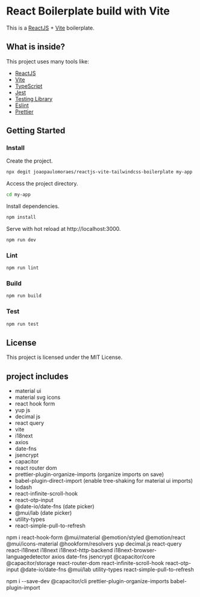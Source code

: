 # React Boilerplate build with Vite

This is a [ReactJS](https://reactjs.org) + [Vite](https://vitejs.dev) boilerplate.

## What is inside?

This project uses many tools like:

- [ReactJS](https://reactjs.org)
- [Vite](https://vitejs.dev)
- [TypeScript](https://www.typescriptlang.org)
- [Jest](https://jestjs.io)
- [Testing Library](https://testing-library.com)
- [Eslint](https://eslint.org)
- [Prettier](https://prettier.io)

## Getting Started

### Install

Create the project.

```bash
npx degit joaopaulomoraes/reactjs-vite-tailwindcss-boilerplate my-app
```

Access the project directory.

```bash
cd my-app
```

Install dependencies.

```bash
npm install
```

Serve with hot reload at http://localhost:3000.

```bash
npm run dev
```

### Lint

```bash
npm run lint
```

### Build

```bash
npm run build
```

### Test

```bash
npm run test
```

## License

This project is licensed under the MIT License.

## project includes

- material ui
- material svg icons
- react hook form
- yup js
- decimal js
- react query
- vite
- i18next
- axios
- date-fns
- jsencrypt
- capacitor
- react router dom
- prettier-plugin-organize-imports (organize imports on save)
- babel-plugin-direct-import (enable tree-shaking for material ui imports)
- lodash
- react-infinite-scroll-hook
- react-otp-input
- @date-io/date-fns (date picker)
- @mui/lab (date picker)
- utility-types
- react-simple-pull-to-refresh

npm i react-hook-form @mui/material @emotion/styled @emotion/react @mui/icons-material @hookform/resolvers yup decimal.js react-query react-i18next i18next i18next-http-backend i18next-browser-languagedetector axios date-fns jsencrypt @capacitor/core @capacitor/storage react-router-dom react-infinite-scroll-hook react-otp-input @date-io/date-fns @mui/lab utility-types react-simple-pull-to-refresh

npm i --save-dev @capacitor/cli prettier-plugin-organize-imports babel-plugin-import
